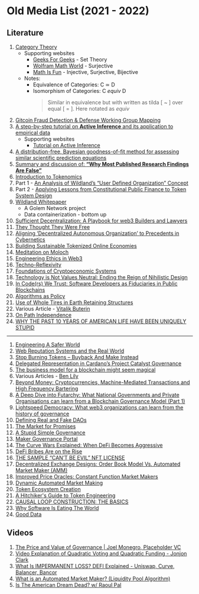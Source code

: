 
# Old Media List (2021 - 2022)

## Literature

1. [Category Theory](https://web.stanford.edu/~truax/notes/Category_Theory.pdf)
    - Supporting websites
        - [Geeks For Geeks](https://www.geeksforgeeks.org/set-theory/) - Set Theory
        - [Wolfram Math World](https://mathworld.wolfram.com/Surjection.html) - Surjective
        - [Math Is Fun](https://www.mathsisfun.com/sets/injective-surjective-bijective.html) - Injective, Surjective, Bijective
    - Notes:
        - Equivalence of Categories: C ≃ D
        - Isomorphism of Categories: C $equiv$ D
            >Similar in equivalence but with written as tilda [ ~ ] over equal [ = ]. Here notated as $equiv$
2. [Gitcoin Fraud Detection & Defense Working Group Mapping](https://gov.gitcoin.co/t/fraud-detection-defense-working-group-mapping/8122)
3. [A step-by-step tutorial on **Active Inference** and its application to empirical data](https://pdf.sciencedirectassets.com/272579/1-s2.0-S0022249621X00090/1-s2.0-S0022249621000973/main.pdf?X-Amz-Security-Token=IQoJb3JpZ2luX2VjEEIaCXVzLWVhc3QtMSJGMEQCIF3mdxpTz8IWKRK5fQ2XiAWhMYagAyz0qpQ3MLXz5KLfAiAow%2BsvGz%2FtnAgqFgzvNT8W3ir3B2Znza2GDeHChNGLMSrbBAir%2F%2F%2F%2F%2F%2F%2F%2F%2F%2F8BEAUaDDA1OTAwMzU0Njg2NSIMxFB5NxxI229ugFiNKq8ECAV46T5g1rJW%2BfaROUgWMchzWdbfm0cFvTKh6gMQm9JimeHwc6Hg%2FdbZs1fwK4kvm8lq0lRedgZwLSCSMpzmomc1es%2FsWRa9HFNssG40lUlzjs1IlHqF7TE9CzWGviO0OojOfGOraZ0w9WwDd0xsMQ5s5UPpWg1lzfKy%2BU5eIPeusFv8JmyE23Dq3ThzaAPg0AmkdKoPqHkp9oRHcA6XPzFiFEzXhM00KR%2Bf8rkH%2FSCgfzR9jnsf3Qxu0gCxwLPjRfiyj5wzQmO%2FhKslsR6iKSTTE1uiY5hteDQlhycy7L%2FVH6iwxzVVjda06%2BxbXE%2BqiEeg4f1VfCbAQqXuQERj5h1CrEjyl2h31rpFseNvuuX4Y%2BzI9z1jwU1BLwaHCvpmKV2k2LlQNIP4jkq55sb4L4is3zpgQFzIsNQLfxqXAYS0nh%2BjzcNHJl3EHV2NxK%2FzbbMrKaIxK9L9JFvxr2o5InDvZPyYGmon3ClsK16PEK0jMYQdkI6TmNTbON2YRe9h4Mj6vJEwPOu3xbkrpAizsoQUi92LbsOr3AvcPoIjD%2Foe3hjgqlXDf5pD31gvzVSoD3dWZ4vNOmpzwDZbBO1Tu94%2Fyd64y87ZEE4wq5J%2BKPaH8xIURQEpVRXxIabjL4AVmSDsqE%2FdpEo60NCgZro6aBrEXHXQhEhTsIxlvOwxFmNwNmwABTwbNhAg9VYBtjXTm6lBHQd7JNPVTBUgIExImEqfM3M2XrgdBHvf3UzlwTDt7OSXBjqqARpoZRSVj1kjishJQvP0vyrojkQuf6tBJBQryrpBrZaQ%2FVonMcfPQFXHFW5s4jDDEN8aAlWqEpjfZG1OuWVmHMJdA5F9JDOPQBPjc%2Fj4omrzV9S0Lo6yjQWfigbsUk02qN4SwLzhs3EjAWFEQ6DrE9ND%2FXjrori7YAVrMUiydEqiyAzQDe0XBK%2BP00M7wjGvZGccsQZl7UJC6BFqOwGEa78WPxjS8T31eyns&X-Amz-Algorithm=AWS4-HMAC-SHA256&X-Amz-Date=20220814T184453Z&X-Amz-SignedHeaders=host&X-Amz-Expires=300&X-Amz-Credential=ASIAQ3PHCVTY6E4TAYYL%2F20220814%2Fus-east-1%2Fs3%2Faws4_request&X-Amz-Signature=eda002e0eabf5595d854d081d316b03be8bf1b896f7ab9ec5381f05b6751715c&hash=c6a600681ec74fd982b81f6d740c1c42e8f33bd431b99626e0031fd897e188d9&host=68042c943591013ac2b2430a89b270f6af2c76d8dfd086a07176afe7c76c2c61&pii=S0022249621000973&tid=spdf-11d1f6c8-e39f-4b0c-92d1-7aaa2dbd7ca3&sid=56d48ce0629ad2456c584714e64fea15af99gxrqa&type=client&ua=54500e0505585d0556&rr=73abd82c2e31b05c)
    - Supporting websites
        - [Tutorial on Active Inference](https://medium.com/@solopchuk/tutorial-on-active-inference-30edcf50f5dc)
4. [A distribution-free, Bayesian goodness-of-fit method for assessing
similar scientific prediction equations](https://reader.elsevier.com/reader/sd/pii/S0022249621001000?token=60E9BF8FC755FBAFF797571ECA6A2F5102053D9311FBA279D055053BD6CFB1EA12BD6FD048BDC28DEFE1E97966980BA8&originRegion=us-east-1&originCreation=20220814195751)
5. [Summary and discussion of: **“Why Most Published Research Findings Are False”**](https://www.stat.cmu.edu/~ryantibs/journalclub/ioannidis.pdf)
6. [Introduction to Tokenomics](https://medium.com/borderless-capital/introduction-to-tokenomics-c7af75c09bfe)
7. Part 1 - [An Analysis of Wildland’s “User Defined Organization” Concept](https://medium.com/block-science/an-analysis-of-wildlands-user-defined-organization-concept-427d60f17a63)
8. Part 2 - [Applying Lessons from Constitutional Public Finance to Token System Design](https://medium.com/block-science/applying-lessons-from-constitutional-public-finance-to-token-system-design-78ed78f16362)
9. [Wildland Whitepaper](https://golem.foundation/resources/documents/wildland-w2h.pdf)
    - A Golem Network project
    - Data containerization - bottom up
10. [Sufficient Decentralization: A Playbook for web3 Builders and Lawyers](https://variant.fund/wp-content/uploads/2022/08/Sufficient-Decentralization-by-Marc-Boiron.docx.pdf)
11. [They Thought They Were Free](https://brownstone.org/articles/they-thought-they-were-free/)
12. [Aligning ‘Decentralized Autonomous Organization’ to Precedents in Cybernetics](https://deliverypdf.ssrn.com/delivery.php?ID=558024120114006071080077010070114028033081036015093092028097097121122028094121020006001026024056060127015100112113070081075081049035005060074070079004077073078108098003017087075082099015088113016094110122101092095126028003102026071083119104090106072073&EXT=pdf&INDEX=TRUE)
13. [Building Sustainable Tokenized Online Economies](https://mirror.xyz/curiousrabbit.eth/IHaOnyhG3iiKMdShYx84zGaiGP70qZaHMsqR6Iih5UQ)
14. [Meditation on Moloch](https://slatestarcodex.com/2014/07/30/meditations-on-moloch/)
15. [Engineering Ethics in Web3](https://medium.com/token-engineering-commons/engineering-ethics-in-web3-18d981278018)
16. [Techno-Reflexivity](https://kelsienabben.substack.com/p/techno-reflexivity-cf1331278bdc)
17. [Foundations of Cryptoeconomic Systems](https://research.wu.ac.at/ws/portalfiles/portal/19008630/Foundations+of+Cryptoeconomic+Systems.pdf)
18. [Technology is Not Values Neutral: Ending the Reign of Nihilistic Design](https://consilienceproject.org/technology-is-not-values-neutral/)
19. [In Code(rs) We Trust: Software Developers as Fiduciaries in Public Blockchains](https://commons.stmarytx.edu/cgi/viewcontent.cgi?article=1612&context=facarticles)
20. [Algorithms as Policy](https://kelsienabben.substack.com/p/algorithms-as-policy)
21. [Use of Whole Tires in Earth Retaining Structures](https://www.cedengineering.com/userfiles/Use%20of%20Whole%20Tires%20in%20Earth%20Retaining%20Structures.pdf)
22. Various Article - [Vitalik Buterin](https://vitalik.ca/)
23. [On Path Independence](https://vitalik.ca/general/2017/06/22/marketmakers.html)
24. [WHY THE PAST 10 YEARS OF AMERICAN LIFE HAVE BEEN UNIQUELY STUPID](https://www.theatlantic.com/magazine/archive/2022/05/social-media-democracy-trust-babel/629369/)

---
 
1. [Engineering A Safer World](https://maritimesafetyinnovationlab.org/wp-content/uploads/2021/04/Engineering_a_Safer_WorldNancyLeveson.pdf)
2. [Web Reputation Systems and the Real World](http://buildingreputation.com)
3. [Stop Burning Tokens – Buyback And Make Instead](https://www.placeholder.vc/blog/2020/9/17/stop-burning-tokens-buyback-and-make-instead)
4. [Delegated Representation in Cardano’s Project Catalyst Governance](https://docs.google.com/document/d/1LXtBMIk9NjvsrEMZkD2LvZO15giPDoJZj1xROUgDwl4/edit#heading=h.5guk8jrksymv)
5. [The business model for a blockchain might seem magical](https://twitter.com/alive_eth/status/1296831069065375749?s=21&t=OJcdSfJ3wVjKoWxeSeuZRg)
6. Various Articles - [Ben Lily](https://jarvislabs.substack.com/)
7. [Beyond Money: Cryptocurrencies, Machine-Mediated Transactions and High Frequency Bartering](https://papers.ssrn.com/sol3/papers.cfm?abstract_id=3158047)
8. [A Deep Dive into Futarchy: What National Governments and Private Organisations can learn from a Blockchain Governance Model (Part 1)](https://medium.com/coinmonks/a-deep-dive-into-futarchy-what-national-governments-and-private-organisations-can-learn-from-a-9408aa2fb887)
9. [Lightspeed Democracy: What web3 organizations can learn from the history of governance](https://a16zcrypto.com/lightspeed-democracy-what-web3-organizations-can-learn-from-the-history-of-governance/)
10. [Defining Real and Fake DAOs](https://lexnode.substack.com/p/defining-real-and-fake-daos)
11. [The Market for Promises](https://anthonyleezhang.substack.com/p/the-market-for-promises)
12. [A Stupid Simple Governance](https://30000feet.substack.com/p/issue-72-a-stupid-simple-governance)
13. [Maker Governance Portal](https://vote.makerdao.com/address/0xafaff1a605c373b43727136c995d21a7fcd08989#delegate-credentials)
14. [The Curve Wars Explained: When DeFi Becomes Aggressive](https://dappradar.com/blog/the-curve-wars-explained-when-defi-becomes-aggressive)
15. [DeFi Bribes Are on the Rise](https://decrypt.co/90276/defi-bribes-are-on-the-rise)
16. [THE SAMPLE “CAN’T BE EVIL” NFT LICENSE](https://a16zcrypto.com/wp-content/uploads/2022/08/Cant-Be-Evil-Licenses.pdf)
17. [Decentralized Exchange Designs: Order Book Model Vs. Automated Market Maker (AMM)](https://blog.injective.com/decentralized-exchange-designs-order-book-model-vs-automated-market-maker-amm/)
18. [Improved Price Oracles: Constant Function Market Makers](https://arxiv.org/pdf/2003.10001.pdf)
19. [Dynamic Automated Market Making](https://files.kyber.network/DMM-Feb21.pdf)
20. [Token Ecosystem Creation]()
21. [A Hitchiker's Guide to Token Engineering](https://github.com/A-Hitchhiker-s/Guide-to-Token-Engineering)
22. [CAUSAL LOOP CONSTRUCTION: THE BASICS](https://thesystemsthinker.com/causal-loop-construction-the-basics/)
23. [Why Software Is Eating The World](https://a16z.com/2011/08/20/why-software-is-eating-the-world/)
24. [Good Data](https://gooddataguide.com)


## Videos

1. [The Price and Value of Governance | Joel Monegro, Placeholder VC](https://www.youtube.com/watch?v=Mwv4nnvTI5E)
2. [Video Explanation of Quadratic Voting and Quadratic Funding - Jonjon Clark](https://www.youtube.com/watch?v=_xRbnobzs2Y)
3. [What Is IMPERMANENT LOSS? DEFI Explained - Uniswap, Curve, Balancer, Bancor](https://www.youtube.com/watch?v=8XJ1MSTEuU0)
4. [What is an Automated Market Maker? (Liquidity Pool Algorithm)](https://www.youtube.com/watch?v=1PbZMudPP5E&t=450s)
5. [Is The American Dream Dead? w/ Raoul Pal](https://www.youtube.com/watch?v=p57elyEWw8U)
